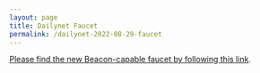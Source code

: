 ```yaml
---
layout: page
title: Dailynet Faucet
permalink: /dailynet-2022-08-29-faucet
---
```


[Please find the new Beacon-capable faucet by following this link](https://faucet.dailynet-2022-08-29.teztnets.xyz).
